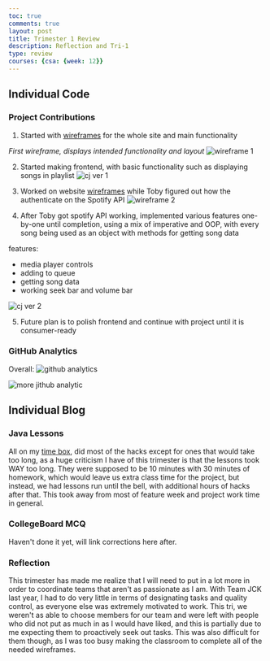 ```yaml
---
toc: true
comments: true
layout: post
title: Trimester 1 Review
description: Reflection and Tri-1
type: review
courses: {csa: {week: 12}}
---
```


## Individual Code

### Project Contributions

1. Started with [wireframes](https://docs.google.com/presentation/d/1JFz59CtWL6IM7yGFAZ1xzYOHxlSQSY-VCx7tz9tGuJg/edit?usp=sharing) for the whole site and main functionality

*First wireframe, displays intended functionality and layout*
![wireframe 1](https://i.ibb.co/G01vj28/image-2023-11-05-165542375.png)

2. Started making frontend, with basic functionality such as displaying songs in playlist
![cj ver 1](https://i.ibb.co/RBHnXLP/image-2023-11-05-165913019.png)

3. Worked on website [wireframes](https://docs.google.com/presentation/d/1fXaGIKdYL9oNpeKzQ3WM83rSVGrm6iDKCGFzpBy3tv8/edit?usp=sharing) while Toby figured out how the authenticate on the Spotify API
![wireframe 2](https://i.ibb.co/8Y4dT4F/image-2023-11-05-170018385.png)

4. After Toby got spotify API working, implemented various features one-by-one until completion, using a mix of imperative and OOP, with every song being used as an object with methods for getting song data

features:
- media player controls
- adding to queue
- getting song data
- working seek bar and volume bar

![cj ver 2](https://i.ibb.co/1JfvTgh/image-2023-11-05-170321370.png)

5. Future plan is to polish frontend and continue with project until it is consumer-ready

### GitHub Analytics

Overall:
![github analytics](https://i.ibb.co/RbBTkb1/image-2023-11-05-170804943.png)

![more jithub analytic](https://i.ibb.co/QbqDFhm/image-2023-11-05-171010877.png)

## Individual Blog

### Java Lessons
All on my [time box](https://aidenhuynh.github.io/Epic_CSA/advanced_timebox), did most of the hacks except for ones that would take too long, as a huge criticism I have of this trimester is that the lessons took WAY too long. They were supposed to be 10 minutes with 30 minutes of homework, which would leave us extra class time for the project, but instead, we had lessons run until the bell, with additional hours of hacks after that. This took away from most of feature week and project work time in general.

### CollegeBoard MCQ

Haven't done it yet, will link corrections here after.

### Reflection
This trimester has made me realize that I will need to put in a lot more in order to coordinate teams that aren't as passionate as I am. With Team JCK last year, I had to do very little in terms of designating tasks and quality control, as everyone else was extremely motivated to work. This tri, we weren't as able to choose members for our team and were left with people who did not put as much in as I would have liked, and this is partially due to me expecting them to proactively seek out tasks. This was also difficult for them though, as I was too busy making the classroom to complete all of the needed wireframes.